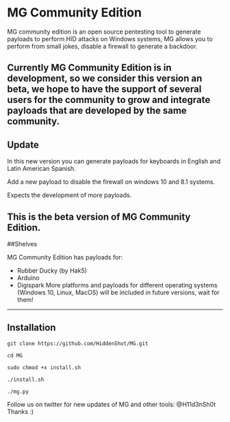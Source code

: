 # MG Community Edition

MG community edition is an open source pentesting tool to generate payloads to perform HID attacks on Windows systems, MG allows you to perform from small jokes, disable a firewall to generate a backdoor. 

Currently MG Community Edition is in development, so we consider this version an beta, we hope to have the support of several users for the community to grow and integrate payloads that are developed by the same community.
--------------------

## Update

In this new version you can generate payloads for keyboards in English and Latin American Spanish.

Add a new payload to disable the firewall on windows 10 and 8.1 systems. 

Expects the development of more payloads.

**This is the beta version of MG Community Edition.**
--------------------

##Shelves

MG Community Edition has payloads for:
+ Rubber Ducky (by Hak5)
+ Arduino
+ Digispark
More platforms and payloads for different operating systems (Windows 10, Linux, MacOS) will be included in future versions, wait for them!
--------------------

## Installation 

```shell
git clone https://github.com/HiddenShot/MG.git
```
```shell
cd MG
```
```shell
sudo chmod +x install.sh
```
```shell
./install.sh
```
```shell
./mg.py
```

Follow us on twitter for new updates of MG and other tools: @H11d3nSh0t
Thanks :)
